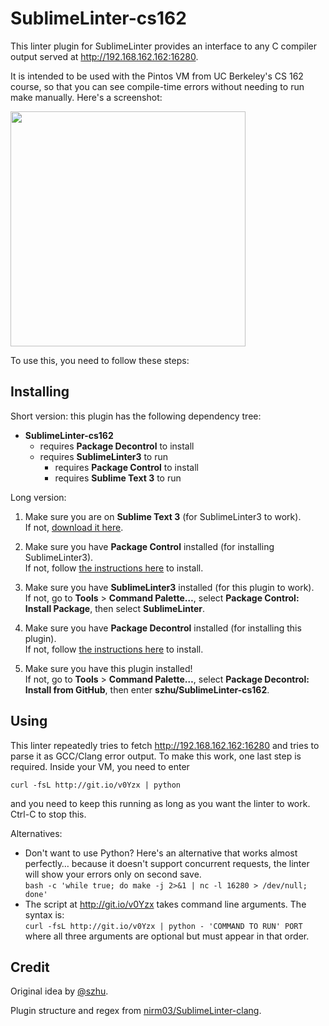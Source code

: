 SublimeLinter-cs162
=========================

This linter plugin for SublimeLinter provides an interface to any C compiler output served at http://192.168.162.162:16280.

It is intended to be used with the Pintos VM from UC Berkeley's CS 162 course, so that you can see compile-time errors without needing to run make manually. Here's a screenshot:

<img width="376" src="https://cloud.githubusercontent.com/assets/1570168/11751469/84a2160c-9fee-11e5-9028-d79342d34187.png">


To use this, you need to follow these steps:


## Installing

Short version: this plugin has the following dependency tree:

 - **SublimeLinter-cs162**
     - requires **Package Decontrol** to install
     - requires **SublimeLinter3** to run
         - requires **Package Control** to install
         - requires **Sublime Text 3** to run

Long version:

1. Make sure you are on **Sublime Text 3** (for SublimeLinter3 to work).  
   If not, [download it here](<http://www.sublimetext.com/3>).

2. Make sure you have **Package Control** installed (for installing SublimeLinter3).  
   If not, follow [the instructions here](<https://packagecontrol.io/installation>) to install.

3. Make sure you have **SublimeLinter3** installed (for this plugin to work).  
   If not, go to **Tools** > **Command Palette…**, select **Package Control: Install Package**, then select **SublimeLinter**.

4. Make sure you have **Package Decontrol** installed (for installing this plugin).  
   If not, follow [the instructions here](<https://github.com/jfromaniello/Sublime-Package-Decontrol>) to install.

5. Make sure you have this plugin installed!  
   If not, go to **Tools** > **Command Palette…**, select **Package Decontrol: Install from GitHub**, then enter **szhu/SublimeLinter-cs162**.


## Using

This linter repeatedly tries to fetch http://192.168.162.162:16280 and tries to parse it as GCC/Clang error output. To make this work, one last step is required. Inside your VM, you need to enter

```shell
curl -fsL http://git.io/v0Yzx | python
```

and you need to keep this running as long as you want the linter to work. Ctrl-C to stop this.

Alternatives:

- Don't want to use Python? Here's an alternative that works almost perfectly… because it doesn't support concurrent requests, the linter will show your errors only on second save.  
  `bash -c 'while true; do make -j 2>&1 | nc -l 16280 > /dev/null; done'`
- The script at http://git.io/v0Yzx takes command line arguments. The syntax is:  
  `curl -fsL http://git.io/v0Yzx | python - 'COMMAND TO RUN' PORT`  
  where all three arguments are optional but must appear in that order.


## Credit 

Original idea by [@szhu](<http://github.com/szhu>).

Plugin structure and regex from [nirm03/SublimeLinter-clang](<https://github.com/nirm03/SublimeLinter-clang>).
